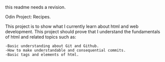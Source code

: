 this readme needs a revision.

Odin Project: Recipes.

This project is to show what I currently learn about html and web
development. This project should prove that I understand the fundamentals
of html and related topics such as:

	-Basic understanding about Git and Github.
	-How to make understandable and consequential commits.
	-Basic tags and elements of html.
